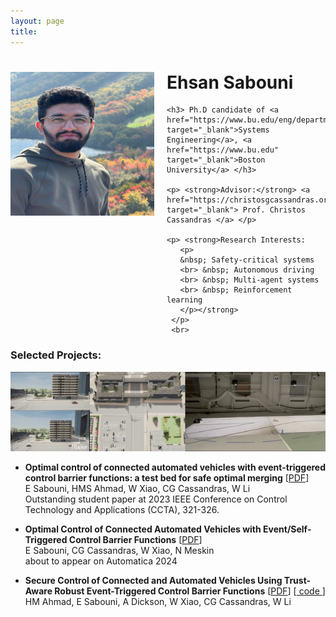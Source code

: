```yaml
---
layout: page
title: 
---
```


<div style="clear: both;">
  <div style="float: left; margin-right:20px;">
    <img src="EhsanSabouni.jpg" alt="" width="230" height="230">
  </div>
  <div>
    <h1> Ehsan Sabouni </h1>
    
    <h3> Ph.D candidate of <a href="https://www.bu.edu/eng/departments/se/" target="_blank">Systems Engineering</a>, <a href="https://www.bu.edu" target="_blank">Boston University</a> </h3>
    
    <p> <strong>Advisor:</strong> <a href="https://christosgcassandras.org/" target="_blank"> Prof. Christos Cassandras </a> </p>
    
    <p> <strong>Research Interests:
       <p>
       &nbsp; Safety-critical systems
       <br> &nbsp; Autonomous driving
       <br> &nbsp; Multi-agent systems
       <br> &nbsp; Reinforcement learning
       </p></strong>
     </p>
     <br>
<h3> <strong>Selected Projects:</strong> </h3>
</div>
</div>
<p align="center">
  <img src="video.gif">
</p>

* **Optimal control of connected automated vehicles with event-triggered control barrier functions: a test bed for safe optimal merging** [<a href="https://ieeexplore.ieee.org/abstract/document/10253379" target="_blank">PDF</a>]
  <br> E Sabouni, HMS Ahmad, W Xiao, CG Cassandras, W Li
  <br> Outstanding student paper at 2023 IEEE Conference on Control Technology and Applications (CCTA), 321-326.
  
* **Optimal Control of Connected Automated Vehicles with Event/Self-Triggered Control Barrier Functions** [<a href="https://arxiv.org/abs/2209.13053" target="_blank">PDF</a>]
  <br> E Sabouni, CG Cassandras, W Xiao, N Meskin
    <br> about to appear on Automatica 2024

* **Secure Control of Connected and Automated Vehicles Using Trust-Aware Robust Event-Triggered Control Barrier Functions** [<a href="https://arxiv.org/pdf/2401.02306.pdf" target="_blank">PDF</a>] [<a href="https://github.com/SabbirAhmad26/Trust_based_CBF.git" target=" blank"> code </a>]
  <br> HM Ahmad, E Sabouni, A Dickson, W Xiao, CG Cassandras, W Li
